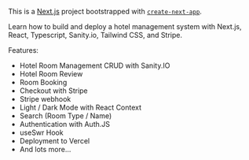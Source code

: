 This is a [Next.js](https://nextjs.org/) project bootstrapped with [`create-next-app`](https://github.com/vercel/next.js/tree/canary/packages/create-next-app).

Learn how to build and deploy a hotel management system with Next.js, React, Typescript, Sanity.io, Tailwind CSS, and Stripe.

Features:
- Hotel Room Management CRUD with Sanity.IO
- Hotel Room Review
- Room Booking
- Checkout with Stripe
- Stripe webhook
- Light / Dark Mode with React Context
- Search (Room Type  / Name)
- Authentication with Auth.JS
- useSwr Hook
- Deployment to Vercel
- And lots more...
